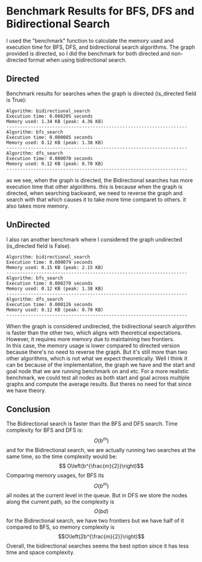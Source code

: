 # Benchmark Results for BFS, DFS and Bidirectional Search

I used the "benchmark" function to calculate the memory used and execution time for BFS, DFS, and bidirectional search algorithms. 
The graph provided is directed, so I did the benchmark for both directed and non-directed format when using bidirectional search.


## Directed
Benchmark results for searches when the graph is directed (is_directed field is True):

    Algorithm: bidirectional_search
    Execution time: 0.000205 seconds
    Memory used: 1.34 KB (peak: 4.36 KB)
    -------------------------------------------------------------------
    Algorithm: bfs_search
    Execution time: 0.000085 seconds
    Memory used: 0.12 KB (peak: 1.38 KB)
    -------------------------------------------------------------------
    Algorithm: dfs_search
    Execution time: 0.000070 seconds
    Memory used: 0.12 KB (peak: 0.70 KB)
    -------------------------------------------------------------------
as we see, when the graph is directed, the Bidirectional searches has more execution time that other algorithms. this is because when the graph is directed, when searching backward, we need to reverse the graph and search with that which causes it to take more time comparet to others. it also takes more memory.

   
## UnDirected
I also ran another benchmark where I considered the graph undirected (is_directed field is False). 

    Algorithm: bidirectional_search
    Execution time: 0.000079 seconds
    Memory used: 0.15 KB (peak: 2.15 KB)
    -------------------------------------------------------------------
    Algorithm: bfs_search
    Execution time: 0.000270 seconds
    Memory used: 0.12 KB (peak: 1.38 KB)
    -------------------------------------------------------------------
    Algorithm: dfs_search
    Execution time: 0.000126 seconds
    Memory used: 0.12 KB (peak: 0.70 KB)
    -------------------------------------------------------------------

When the graph is considered undirected, the bidirectional search algorithm is faster than the other two, which aligns with theoretical expectations.  
However, it requires more memory due to maintaining two frontiers.  
In this case, the memory usage is lower compared to directed version because there's no need to reverse the graph. But it's still more than two other algorithms, which is not what we expect theoretically. Well I think it can be because of the implementation, the graph we have and the start and goal node that we are running benchmark on and etc.
For a more realistic benchmark, we could test all nodes as both start and goal across multiple graphs and compute the average results. But theres no need for that since we have theory.


## Conclusion
The Bidirectional search is faster than the BFS and DFS search. Time complexity for BFS and DFS is: $$ O(b^m) $$
and for the Bidirectional search, we are actually running two searches at the same time, so the time complexity would be: $$ O\left(b^{\frac{m}{2}}\right)$$
Comparing memory usages, for BFS  its $$ O(b^m)$$ all nodes at the current level in the queue. But in DFS we store the nodes along the current path, so the complexity is $$O(bd)$$
for the Bidirectional search, we have two frontiers but we have half of it compared to BFS, so memory complexity is $$O\left(2b^{\frac{m}{2}}\right)$$
Overall, the bidirectional searches seems the best option since it has less time and space complexity.
